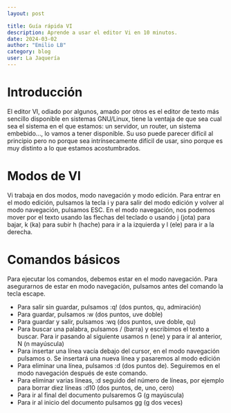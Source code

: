 ```yaml
---
layout: post

title: Guía rápida VI
description: Aprende a usar el editor Vi en 10 minutos.
date: 2024-03-02
author: "Emilio LB"
category: blog
user: La Jaquería
---
```


# Introducción
El editor VI, odiado por algunos, amado por otros es el editor de texto más sencillo disponible en sistemas GNU/Linux, tiene la ventaja de que sea 
cual sea el sistema en el que estamos: un servidor, un router, un sistema embebido..., lo vamos a tener disponible. Su uso puede parecer difícil al principio 
pero no porque sea intrínsecamente difícil de usar, sino porque es muy distinto a lo que estamos acostumbrados.

# Modos de VI
Vi trabaja en dos modos, modo navegación y modo edición. Para entrar en el modo edición, pulsamos la tecla i y para salir del modo edición y volver 
al modo navegación, pulsamos ESC. En el modo navegación, nos podemos mover por el texto usando las flechas del teclado o usando j (jota) para bajar, k (ka) para subir 
h (hache) para ir a la izquierda y l (ele) para ir a la derecha.

# Comandos básicos
Para ejecutar los comandos, debemos estar en el modo navegación. Para asegurarnos de estar en modo navegación, pulsamos antes 
del comando la tecla escape.
* Para salir sin guardar, pulsamos :q! (dos puntos, qu, admiración)
* Para guardar, pulsamos :w (dos puntos, uve doble)
* Para guardar y salir, pulsamos :wq (dos puntos, uve doble, qu)
* Para buscar una palabra, pulsamos / (barra) y escribimos el texto a buscar. Para ir pasando al siguiente usamos n (ene) y para ir 
al anterior, N (n mayúscula)
* Para insertar una línea vacía debajo del cursor, en el modo navegación pulsamos o. Se insertará una nueva línea y pasaremos al modo edición
* Para eliminar una línea, pulsamos :d (dos puntos de). Seguiremos en el modo navegación después de este comando.
* Para eliminar varias líneas, :d seguido del número de líneas, por ejemplo 
para borrar diez líneas :d10 (dos puntos, de, uno, cero)
* Para ir al final del documento pulsaremos G (g mayúscula)
* Para ir al inicio del documento pulsamos gg (g dos veces)
